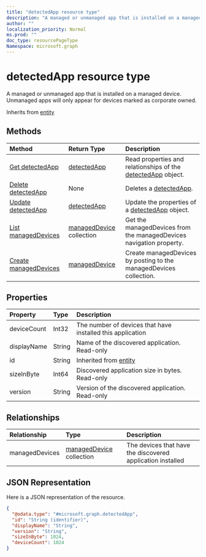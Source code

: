 ```yaml
---
title: "detectedApp resource type"
description: "A managed or unmanaged app that is installed on a managed device. Unmanaged apps will only appear for devices marked as corporate owned."
author: ""
localization_priority: Normal
ms.prod: ""
doc_type: resourcePageType
Namespace: microsoft.graph
---
```



# detectedApp resource type

A managed or unmanaged app that is installed on a managed device. Unmanaged apps will only appear for devices marked as corporate owned.


Inherits from [entity](../resources/entity.md)

## Methods
|Method|Return Type|Description|
|:---|:---|:---|
|[Get detectedApp](../api/intune-devices-detectedapp-get.md)|[detectedApp](../resources/intune-devices-detectedApp.md)|Read properties and relationships of the [detectedApp](../resources/detectedapp.md) object.|
|[Delete detectedApp](../api/intune-devices-detectedapp-delete.md)|None|Deletes a [detectedApp](../resources/detectedapp.md).|
|[Update detectedApp](../api/intune-devices-detectedapp-update.md)|[detectedApp](../resources/intune-devices-detectedApp.md)|Update the properties of a [detectedApp](../resources/detectedapp.md) object.|
|[List managedDevices](../api/intune-devices-detectedapp-list-manageddevices.md)|[managedDevice](../resources/intune-devices-managedDevice.md) collection|Get the managedDevices from the managedDevices navigation property.|
|[Create managedDevices](../api/intune-devices-detectedapp-post-manageddevices.md)|[managedDevice](../resources/intune-devices-managedDevice.md)|Create managedDevices by posting to the managedDevices collection.|

## Properties
|Property|Type|Description|
|:---|:---|:---|
|deviceCount|Int32|The number of devices that have installed this application|
|displayName|String|Name of the discovered application. Read-only|
|id|String| Inherited from [entity](../resources/entity.md)|
|sizeInByte|Int64|Discovered application size in bytes. Read-only|
|version|String|Version of the discovered application. Read-only|

## Relationships
|Relationship|Type|Description|
|:---|:---|:---|
|managedDevices|[managedDevice](../resources/intune-devices-managedDevice.md) collection|The devices that have the discovered application installed|

## JSON Representation
Here is a JSON representation of the resource.
<!-- {
  "blockType": "resource",
  "keyProperty": "id",
  "@odata.type": "microsoft.graph.detectedApp",
  "baseType": "microsoft.graph.entity",
  "openType": false
}
-->
``` json
{
  "@odata.type": "#microsoft.graph.detectedApp",
  "id": "String (identifier)",
  "displayName": "String",
  "version": "String",
  "sizeInByte": 1024,
  "deviceCount": 1024
}
```


